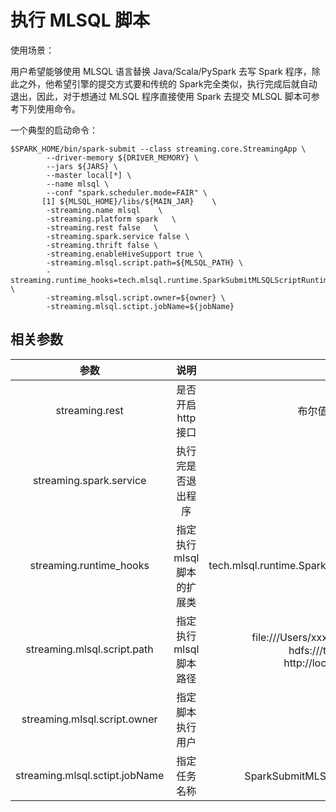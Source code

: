 # 执行 MLSQL 脚本

使用场景：

用户希望能够使用 MLSQL 语言替换 Java/Scala/PySpark 去写 Spark 程序，除此之外，他希望引擎的提交方式要和传统的 Spark完全类似，执行完成后就自动退出，因此，对于想通过 MLSQL 程序直接使用 Spark 去提交 MLSQL 脚本可参考下列使用命令。

一个典型的启动命令：

```shell
$SPARK_HOME/bin/spark-submit --class streaming.core.StreamingApp \
        --driver-memory ${DRIVER_MEMORY} \
        --jars ${JARS} \
        --master local[*] \
        --name mlsql \        
        --conf "spark.scheduler.mode=FAIR" \
       [1] ${MLSQL_HOME}/libs/${MAIN_JAR}    \ 
        -streaming.name mlsql    \
        -streaming.platform spark   \
        -streaming.rest false   \
        -streaming.spark.service false \
        -streaming.thrift false \
        -streaming.enableHiveSupport true \
        -streaming.mlsql.script.path=${MLSQL_PATH} \
        -streaming.runtime_hooks=tech.mlsql.runtime.SparkSubmitMLSQLScriptRuntimeLifecycle \
        -streaming.mlsql.script.owner=${owner} \
        -streaming.mlsql.sctipt.jobName=${jobName}
```

## 相关参数

|              参数              |           说明            |                            示例值                            |
| :----------------------------: | :-----------------------: | :----------------------------------------------------------: |
|         streaming.rest         |    是否开启 http 接口     |                   布尔值，需要设置为 false                   |
|    streaming.spark.service     |    执行完是否退出程序     |                true 不退出  <br />false 退出                 |
|    streaming.runtime_hooks     | 指定执行mlsql脚本的扩展类 |  tech.mlsql.runtime.SparkSubmitMLSQLScriptRuntimeLifecycle   |
|  streaming.mlsql.script.path   |  指定执行 mlsql 脚本路径  | file:///Users/xxx/Documents/mlsql.txt (本地)<br />hdfs:///tmp/mlsql.txt (HDFS)<br />http://localhost:8080/mlsql.txt |
|  streaming.mlsql.script.owner  |     指定脚本执行用户      |                         admin (默认)                         |
| streaming.mlsql.sctipt.jobName |       指定任务名称        |        SparkSubmitMLSQLScriptRuntimeJob（默认）&nbsp;        |

